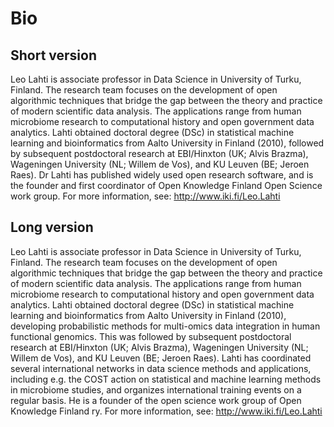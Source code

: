# Bio

## Short version

Leo Lahti is associate professor in Data Science in University of Turku, Finland. The research team focuses on the development of open algorithmic techniques that bridge the gap between the theory and practice of modern scientific data analysis. The applications  range from human microbiome research to computational history and open government data analytics. Lahti obtained doctoral degree (DSc) in statistical machine learning and bioinformatics from Aalto University in Finland (2010), followed by subsequent postdoctoral research  at EBI/Hinxton (UK; Alvis Brazma), Wageningen University (NL; Willem de Vos), and KU Leuven (BE; Jeroen Raes). Dr Lahti has published widely used open research software, and is the founder and first coordinator of Open Knowledge Finland Open Science work group. For more information, see: http://www.iki.fi/Leo.Lahti


## Long version

Leo Lahti is associate professor in Data Science in University of Turku, Finland. The research team focuses on the development of open algorithmic techniques that bridge the gap between the theory and practice of modern scientific data analysis. The applications  range from human microbiome research to computational history and open government data analytics. Lahti obtained doctoral degree (DSc) in statistical machine learning and bioinformatics from Aalto University in Finland (2010), developing probabilistic methods for multi-omics data integration in human functional genomics. This was followed by subsequent postdoctoral research at EBI/Hinxton (UK; Alvis Brazma), Wageningen University (NL; Willem de Vos), and KU Leuven (BE; Jeroen Raes). Lahti has coordinated several international networks in data science methods and applications, including e.g. the COST action on statistical and machine learning methods in microbiome studies, and organizes international training events on a regular basis. He is a founder of the open science work group of Open Knowledge Finland ry. For more information, see: http://www.iki.fi/Leo.Lahti


